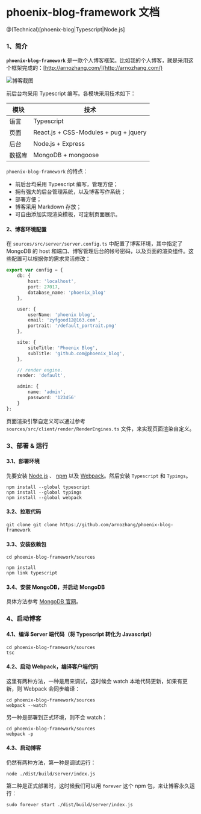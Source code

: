 # phoenix-blog-framework 文档

@(Technical)[phoenix-blog|Typescript|Node.js]

### 1、简介

**`phoenix-blog-framework`** 是一款个人博客框架。比如我的个人博客，就是采用这个框架完成的：[http://arnozhang.com/](http://arnozhang.com/)

![博客截图]()

前后台均采用 Typescript 编写。各模块采用技术如下：

|模块|技术|
|---|---|
|语言|Typescript|
|页面|React.js + CSS-Modules + pug + jquery|
|后台|Node.js + Express|
|数据库|MongoDB + mongoose|

`phoenix-blog-framework` 的特点：

- 前后台均采用 Typescript 编写，管理方便；
- 拥有强大的后台管理系统，以及博客写作系统；
- 部署方便；
- 博客采用 Markdown 存放；
- 可自由添加实现渲染模板，可定制页面展示。

#### 2、博客环境配置

在 `sources/src/server/server.config.ts` 中配置了博客环境，其中指定了 MongoDB 的 host 和端口、博客管理后台的帐号密码，以及页面的渲染组件。这些配置可以根据你的需求灵活修改：

```typescript
export var config = {
    db: {
        host: 'localhost',
        port: 27017,
        database_name: 'phoenix_blog'
    },

    user: {
        userName: 'phoenix blog',
        email: 'zyfgood12@163.com',
        portrait: '/default_portrait.png'
    },

    site: {
        siteTitle: 'Phoenix Blog',
        subTitle: 'github.com@phoenix_blog',
    },

	// render engine.
    render: 'default',

    admin: {
        name: 'admin',
        password: '123456'
    }
};
```

页面渲染引擎自定义可以通过参考 `sources/src/client/render/RenderEngines.ts` 文件，来实现页面渲染自定义。

### 3、部署 & 运行

#### 3.1、部署环境

先要安装 [Node.js](https://nodejs.org/en/) 、 [npm](https://www.npmjs.org/) 以及 [Webpack](https://www.npmjs.com/package/webpack)。然后安装 `Typescript` 和 `Typings`。

```
npm install --global typescript
npm install --global typings
npm install --global webpack
```

#### 3.2、拉取代码

```
git clone git clone https://github.com/arnozhang/phoenix-blog-framework
```

#### 3.3、安装依赖包

```
cd phoenix-blog-framework/sources

npm install
npm link typescript
```

#### 3.4、安装 MongoDB，并启动 MongoDB

具体方法参考 [MongoDB 官网](http://www.mongodb.org/)。

### 4、启动博客

#### 4.1、编译 Server 端代码（将 Typescript 转化为 Javascript）

```
cd phoenix-blog-framework/sources
tsc
```

#### 4.2、启动 Webpack，编译客户端代码

这里有两种方法，一种是用来调试，这时候会 watch 本地代码更新，如果有更新，则 Webpack 会同步编译：

```
cd phoenix-blog-framework/sources
webpack --watch
```

另一种是部署到正式环境，则不会 watch：

```
cd phoenix-blog-framework/sources
webpack -p
```

#### 4.3、启动博客

仍然有两种方法，第一种是调试运行：

```
node ./dist/build/server/index.js
```

第二种是正式部署时，这时候我们可以用 `forever` 这个 npm 包，来让博客永久运行：

```
sudo forever start ./dist/build/server/index.js
```
